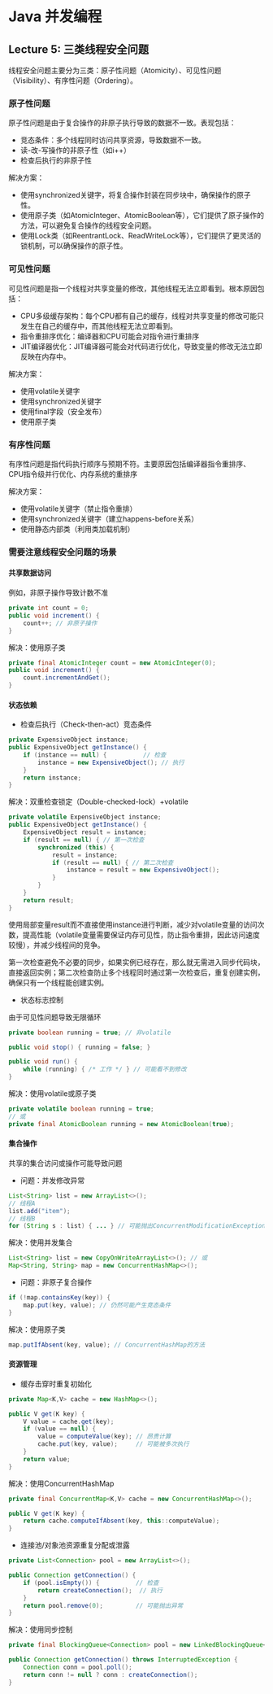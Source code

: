 # Java 并发编程

## Lecture 5: 三类线程安全问题

线程安全问题主要分为三类：原子性问题（Atomicity）、可见性问题（Visibility）、有序性问题（Ordering）。

### 原子性问题

原子性问题是由于复合操作的非原子执行导致的数据不一致。表现包括：

- 竞态条件：多个线程同时访问共享资源，导致数据不一致。
- 读-改-写操作的非原子性（如i++）
- 检查后执行的非原子性

解决方案：

- 使用synchronized关键字，将复合操作封装在同步块中，确保操作的原子性。
- 使用原子类（如AtomicInteger、AtomicBoolean等），它们提供了原子操作的方法，可以避免复合操作的线程安全问题。
- 使用Lock类（如ReentrantLock、ReadWriteLock等），它们提供了更灵活的锁机制，可以确保操作的原子性。

### 可见性问题

可见性问题是指一个线程对共享变量的修改，其他线程无法立即看到。根本原因包括：

- CPU多级缓存架构：每个CPU都有自己的缓存，线程对共享变量的修改可能只发生在自己的缓存中，而其他线程无法立即看到。
- 指令重排序优化：编译器和CPU可能会对指令进行重排序
- JIT编译器优化：JIT编译器可能会对代码进行优化，导致变量的修改无法立即反映在内存中。

解决方案：

- 使用volatile关键字
- 使用synchronized关键字
- 使用final字段（安全发布）
- 使用原子类

### 有序性问题

有序性问题是指代码执行顺序与预期不符。主要原因包括编译器指令重排序、CPU指令级并行优化、内存系统的重排序

解决方案：

- 使用volatile关键字（禁止指令重排）
- 使用synchronized关键字（建立happens-before关系）
- 使用静态内部类（利用类加载机制）

### 需要注意线程安全问题的场景

#### 共享数据访问

例如，非原子操作导致计数不准

```java
private int count = 0;
public void increment() {
    count++; // 非原子操作
}
```

解决：使用原子类

```java
private final AtomicInteger count = new AtomicInteger(0);
public void increment() {
    count.incrementAndGet();
}
```

#### 状态依赖

- 检查后执行（Check-then-act）竞态条件

```java
private ExpensiveObject instance;
public ExpensiveObject getInstance() {
    if (instance == null) {          // 检查
        instance = new ExpensiveObject(); // 执行
    }
    return instance;
}
```

解决：双重检查锁定（Double-checked-lock）+volatile

```java
private volatile ExpensiveObject instance;
public ExpensiveObject getInstance() {
    ExpensiveObject result = instance;
    if (result == null) { // 第一次检查
        synchronized (this) {
            result = instance;
            if (result == null) { // 第二次检查
                instance = result = new ExpensiveObject();
            }
        }
    }
    return result;
}
```

使用局部变量result而不直接使用instance进行判断，减少对volatile变量的访问次数，提高性能（volatile变量需要保证内存可见性，防止指令重排，因此访问速度较慢），并减少线程间的竞争。

第一次检查避免不必要的同步，如果实例已经存在，那么就无需进入同步代码块，直接返回实例；第二次检查防止多个线程同时通过第一次检查后，重复创建实例，确保只有一个线程能创建实例。

- 状态标志控制

由于可见性问题导致无限循环

```java
private boolean running = true; // 非volatile

public void stop() { running = false; }

public void run() {
    while (running) { /* 工作 */ } // 可能看不到修改
}
```

解决：使用volatile或原子类

```java
private volatile boolean running = true;
// 或
private final AtomicBoolean running = new AtomicBoolean(true);
```

#### 集合操作

共享的集合访问或操作可能导致问题

- 问题：并发修改异常

```java
List<String> list = new ArrayList<>();
// 线程A
list.add("item");
// 线程B
for (String s : list) { ... } // 可能抛出ConcurrentModificationException
```

解决：使用并发集合

```java
List<String> list = new CopyOnWriteArrayList<>(); // 或
Map<String, String> map = new ConcurrentHashMap<>();
```

- 问题：非原子复合操作

```java
if (!map.containsKey(key)) {
    map.put(key, value); // 仍然可能产生竞态条件
}
```

解决：使用原子类

```java
map.putIfAbsent(key, value); // ConcurrentHashMap的方法
```

#### 资源管理

- 缓存击穿时重复初始化

```java
private Map<K,V> cache = new HashMap<>();

public V get(K key) {
    V value = cache.get(key);
    if (value == null) {
        value = computeValue(key); // 昂贵计算
        cache.put(key, value);     // 可能被多次执行
    }
    return value;
}
```

解决：使用ConcurrentHashMap

```java
private final ConcurrentMap<K,V> cache = new ConcurrentHashMap<>();

public V get(K key) {
    return cache.computeIfAbsent(key, this::computeValue);
}
```

- 连接池/对象池资源重复分配或泄露

```java
private List<Connection> pool = new ArrayList<>();

public Connection getConnection() {
    if (pool.isEmpty()) {          // 检查
        return createConnection();  // 执行
    }
    return pool.remove(0);         // 可能抛出异常
}
```

解决：使用同步控制

```java
private final BlockingQueue<Connection> pool = new LinkedBlockingQueue<>();

public Connection getConnection() throws InterruptedException {
    Connection conn = pool.poll();
    return conn != null ? conn : createConnection();
}
```
